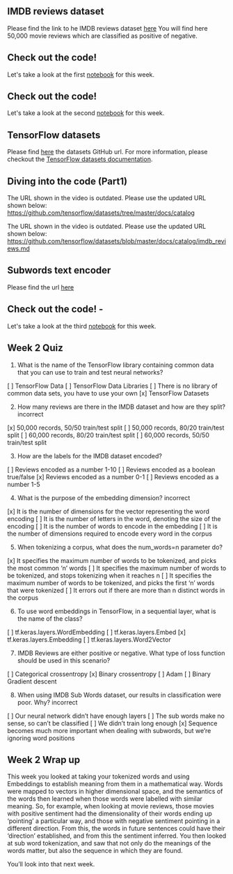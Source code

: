 ## IMDB reviews dataset

Please find the link to he IMDB reviews dataset [here](http://ai.stanford.edu/~amaas/data/sentiment/)
You will find here 50,000 movie reviews which are classified as positive of negative.

## Check out the code!
Let's take a look at the first [notebook](https://colab.research.google.com/github/lmoroney/dlaicourse/blob/master/TensorFlow%20In%20Practice/Course%203%20-%20NLP/Course%203%20-%20Week%202%20-%20Lesson%201.ipynb) for this week.

## Check out the code!
Let's take a look at the second [notebook](https://colab.research.google.com/github/lmoroney/dlaicourse/blob/master/TensorFlow%20In%20Practice/Course%203%20-%20NLP/Course%203%20-%20Week%202%20-%20Lesson%202.ipynb) for this week.

## TensorFlow datasets
Please find [here](https://github.com/tensorflow/datasets/tree/master/docs/catalog) the datasets GitHub url.
For more information, please checkout the [TensorFlow datasets documentation](https://www.tensorflow.org/datasets/catalog/overview).

## Diving into the code (Part1)
The URL shown in the video is outdated. Please use the updated URL shown below:
https://github.com/tensorflow/datasets/tree/master/docs/catalog

The URL shown in the video is outdated. Please use the updated URL shown below:
https://github.com/tensorflow/datasets/blob/master/docs/catalog/imdb_reviews.md

## Subwords text encoder
Please find the url [here](https://www.tensorflow.org/datasets/api_docs/python/tfds/features/text/SubwordTextEncoder)

## Check out the code! - 
Let's take a look at the third [notebook](https://colab.research.google.com/github/lmoroney/dlaicourse/blob/master/TensorFlow%20In%20Practice/Course%203%20-%20NLP/Course%203%20-%20Week%202%20-%20Lesson%203.ipynb) for this week.

## Week 2 Quiz

1. What is the name of the TensorFlow library containing common data that you can use to train and test neural networks?

[ ] TensorFlow Data
[ ] TensorFlow Data Libraries
[ ] There is no library of common data sets, you have to use your own
[x] TensorFlow Datasets

2. How many reviews are there in the IMDB dataset and how are they split? incorrect

[x] 50,000 records, 50/50 train/test split
[ ] 50,000 records, 80/20 train/test split
[ ] 60,000 records, 80/20 train/test split
[ ] 60,000 records, 50/50 train/test split

3. How are the labels for the IMDB dataset encoded?

[ ] Reviews encoded as a number 1-10
[ ] Reviews encoded as a boolean true/false
[x] Reviews encoded as a number 0-1
[ ] Reviews encoded as a number 1-5

4. What is the purpose of the embedding dimension? incorrect

[x] It is the number of dimensions for the vector representing the word encoding
[ ] It is the number of letters in the word, denoting the size of the encoding
[ ] It is the number of words to encode in the embedding
[ ] It is the number of dimensions required to encode every word in the corpus

5. When tokenizing a corpus, what does the num_words=n parameter do?

[x] It specifies the maximum number of words to be tokenized, and picks the most common ‘n’ words
[ ] It specifies the maximum number of words to be tokenized, and stops tokenizing when it reaches n
[ ] It specifies the maximum number of words to be tokenized, and picks the first ‘n’ words that were tokenized
[ ] It errors out if there are more than n distinct words in the corpus

6. To use word embeddings in TensorFlow, in a sequential layer, what is the name of the class?

[ ] tf.keras.layers.WordEmbedding
[ ] tf.keras.layers.Embed
[x] tf.keras.layers.Embedding
[ ] tf.keras.layers.Word2Vector

7. IMDB Reviews are either positive or negative. What type of loss function should be used in this scenario?

[ ] Categorical crossentropy
[x] Binary crossentropy
[ ] Adam
[ ] Binary Gradient descent

8. When using IMDB Sub Words dataset, our results in classification were poor. Why? incorrect

[ ] Our neural network didn’t have enough layers
[ ] The sub words make no sense, so can’t be classified
[ ] We didn’t train long enough
[x] Sequence becomes much more important when dealing with subwords, but we’re ignoring word positions

## Week 2 Wrap up

This week you looked at taking your tokenized words and using Embeddings to establish meaning from them in a mathematical way. Words were mapped to vectors in higher dimensional space, and the semantics of the words then learned when those words were labelled with similar meaning. So, for example, when looking at movie reviews, those movies with positive sentiment had the dimensionality of their words ending up ‘pointing’ a particular way, and those with negative sentiment pointing in a different direction. From this, the words in future sentences could have their ‘direction’ established, and from this the sentiment inferred. You then looked at sub word tokenization, and saw that not only do the meanings of the words matter, but also the sequence in which they are found.

You’ll look into that next week.


